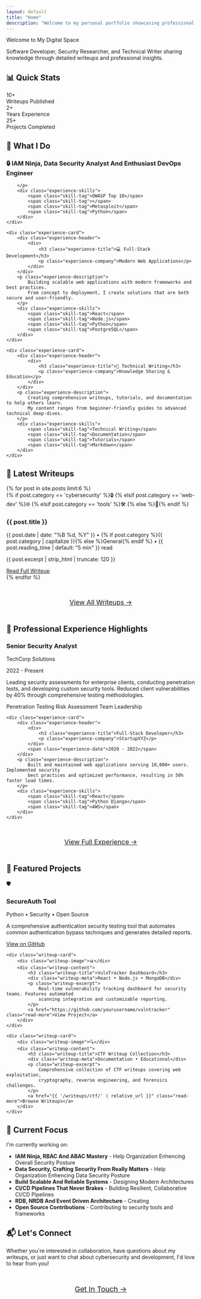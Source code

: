 ```yaml
---
layout: default
title: "Home"
description: "Welcome to my personal portfolio showcasing professional experiences, writeups, and projects"
---
```


<div class="page-title">Welcome to My Digital Space</div>
<p class="page-subtitle">Software Developer, Security Researcher, and Technical Writer sharing knowledge through detailed writeups and professional insights.</p>

## 📊 Quick Stats

<div class="stats-grid">
    <div class="stat-card">
        <div class="stat-number">10+</div>
        <div class="stat-label">Writeups Published</div>
    </div>
    <div class="stat-card">
        <div class="stat-number">2+</div>
        <div class="stat-label">Years Experience</div>
    </div>
    <div class="stat-card">
        <div class="stat-number">25+</div>
        <div class="stat-label">Projects Completed</div>
    </div>
</div>

## 🌟 What I Do

<div class="experience-grid">
    <div class="experience-card">
        <div class="experience-header">
            <div>
                <h3 class="experience-title">🔒 IAM Ninja, Data Security Analyst And Enthusiast DevOps Engineer</h3>
                <p class="experience-company"></p>
            </div>
        </div>
        <p class="experience-description">
            
        </p>
        <div class="experience-skills">
            <span class="skill-tag">OWASP Top 10</span>
            <span class="skill-tag"></span>
            <span class="skill-tag">Metasploit</span>
            <span class="skill-tag">Python</span>
        </div>
    </div>
    
    <div class="experience-card">
        <div class="experience-header">
            <div>
                <h3 class="experience-title">💻 Full-Stack Development</h3>
                <p class="experience-company">Modern Web Applications</p>
            </div>
        </div>
        <p class="experience-description">
            Building scalable web applications with modern frameworks and best practices. 
            From concept to deployment, I create solutions that are both secure and user-friendly.
        </p>
        <div class="experience-skills">
            <span class="skill-tag">React</span>
            <span class="skill-tag">Node.js</span>
            <span class="skill-tag">Python</span>
            <span class="skill-tag">PostgreSQL</span>
        </div>
    </div>
    
    <div class="experience-card">
        <div class="experience-header">
            <div>
                <h3 class="experience-title">📝 Technical Writing</h3>
                <p class="experience-company">Knowledge Sharing & Education</p>
            </div>
        </div>
        <p class="experience-description">
            Creating comprehensive writeups, tutorials, and documentation to help others learn. 
            My content ranges from beginner-friendly guides to advanced technical deep-dives.
        </p>
        <div class="experience-skills">
            <span class="skill-tag">Technical Writing</span>
            <span class="skill-tag">Documentation</span>
            <span class="skill-tag">Tutorials</span>
            <span class="skill-tag">Markdown</span>
        </div>
    </div>
</div>

## 📝 Latest Writeups

<div class="writeup-grid">
    {% for post in site.posts limit:6 %}
    <div class="writeup-card">
        <div class="writeup-image">
            {% if post.category == 'cybersecurity' %}🔒
            {% elsif post.category == 'web-dev' %}🌐
            {% elsif post.category == 'tools' %}🛠️
            {% else %}📄{% endif %}
        </div>
        <div class="writeup-content">
            <h3 class="writeup-title">{{ post.title }}</h3>
            <div class="writeup-meta">
                {{ post.date | date: "%B %d, %Y" }} • 
                {% if post.category %}{{ post.category | capitalize }}{% else %}General{% endif %} • 
                {{ post.reading_time | default: "5 min" }} read
            </div>
            <p class="writeup-excerpt">{{ post.excerpt | strip_html | truncate: 120 }}</p>
            <a href="{{ post.url | relative_url }}" class="read-more">Read Full Writeup</a>
        </div>
    </div>
    {% endfor %}
</div>

<div style="text-align: center; margin: 3rem 0;">
    <a href="{{ '/writeups/' | relative_url }}" class="read-more" style="font-size: 1.1rem;">View All Writeups →</a>
</div>

## 💼 Professional Experience Highlights

<div class="experience-grid">
    <div class="experience-card">
        <div class="experience-header">
            <div>
                <h3 class="experience-title">Senior Security Analyst</h3>
                <p class="experience-company">TechCorp Solutions</p>
            </div>
            <span class="experience-date">2022 - Present</span>
        </div>
        <p class="experience-description">
            Leading security assessments for enterprise clients, conducting penetration tests, 
            and developing custom security tools. Reduced client vulnerabilities by 40% through 
            comprehensive testing methodologies.
        </p>
        <div class="experience-skills">
            <span class="skill-tag">Penetration Testing</span>
            <span class="skill-tag">Risk Assessment</span>
            <span class="skill-tag">Team Leadership</span>
        </div>
    </div>
    
    <div class="experience-card">
        <div class="experience-header">
            <div>
                <h3 class="experience-title">Full-Stack Developer</h3>
                <p class="experience-company">StartupXYZ</p>
            </div>
            <span class="experience-date">2020 - 2022</span>
        </div>
        <p class="experience-description">
            Built and maintained web applications serving 10,000+ users. Implemented security 
            best practices and optimized performance, resulting in 50% faster load times.
        </p>
        <div class="experience-skills">
            <span class="skill-tag">React</span>
            <span class="skill-tag">Python Django</span>
            <span class="skill-tag">AWS</span>
        </div>
    </div>
</div>

<div style="text-align: center; margin: 3rem 0;">
    <a href="{{ '/experience/' | relative_url }}" class="read-more" style="font-size: 1.1rem;">View Full Experience →</a>
</div>

## 🚀 Featured Projects

<div class="writeup-grid">
    <div class="writeup-card">
        <div class="writeup-image">🛡️</div>
        <div class="writeup-content">
            <h3 class="writeup-title">SecureAuth Tool</h3>
            <div class="writeup-meta">Python • Security • Open Source</div>
            <p class="writeup-excerpt">
                A comprehensive authentication security testing tool that automates common 
                authentication bypass techniques and generates detailed reports.
            </p>
            <a href="https://github.com/yourusername/secureauth" class="read-more">View on GitHub</a>
        </div>
    </div>
    
    <div class="writeup-card">
        <div class="writeup-image">📊</div>
        <div class="writeup-content">
            <h3 class="writeup-title">VulnTracker Dashboard</h3>
            <div class="writeup-meta">React • Node.js • MongoDB</div>
            <p class="writeup-excerpt">
                Real-time vulnerability tracking dashboard for security teams. Features automated 
                scanning integration and customizable reporting.
            </p>
            <a href="https://github.com/yourusername/vulntracker" class="read-more">View Project</a>
        </div>
    </div>
    
    <div class="writeup-card">
        <div class="writeup-image">🔍</div>
        <div class="writeup-content">
            <h3 class="writeup-title">CTF Writeup Collection</h3>
            <div class="writeup-meta">Documentation • Educational</div>
            <p class="writeup-excerpt">
                Comprehensive collection of CTF writeups covering web exploitation, 
                cryptography, reverse engineering, and forensics challenges.
            </p>
            <a href="{{ '/writeups/ctf/' | relative_url }}" class="read-more">Browse Writeups</a>
        </div>
    </div>
</div>

## 🎯 Current Focus

I'm currently working on:

- **IAM Ninja, RBAC And ABAC Mastery** -  Help Organization Enhencing Overall Security Posture
- **Data Security, Crafting Security From Really Matters** -  Help Organization Enhencing Data Security Posture
- **Build Scalable And Reliable Systems** - Designing Modern Architectures
- **CI/CD Pipelines That Never Brakes** - Building Resilient, Collaborative CI/CD Pipelines
- **RDB, NRDB And Event Driven Architecture** - Creating 
- **Open Source Contributions** - Contributing to security tools and frameworks

## 📬 Let's Connect

Whether you're interested in collaboration, have questions about my writeups, or just want to chat about cybersecurity and development, I'd love to hear from you!

<div style="text-align: center; margin: 3rem 0;">
    <a href="{{ '/contact/' | relative_url }}" class="read-more" style="font-size: 1.2rem;">Get In Touch →</a>
</div>